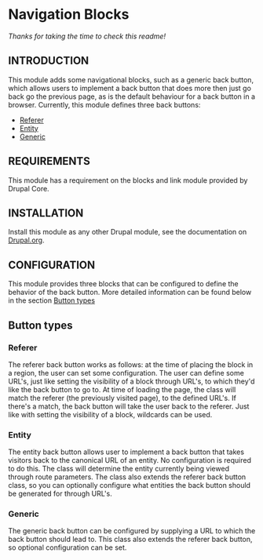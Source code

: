 # Navigation Blocks

_Thanks for taking the time to check this readme!_

## INTRODUCTION

This module adds some navigational blocks, such as a generic back button, which 
allows users to implement a back button that does more then just go back go the 
previous page, as is the default behaviour for a back button in a browser.
Currently, this module defines three back buttons:

 * [Referer](#referer)
 * [Entity](#entity)
 * [Generic](#generic)

## REQUIREMENTS

This module has a requirement on the blocks and link module provided by 
Drupal Core.

## INSTALLATION

Install this module as any other Drupal module, see the documentation on
[Drupal.org](https://www.drupal.org/docs/8/extending-drupal-8/installing-drupal-8-modules).

## CONFIGURATION

This module provides three blocks that can be configured to define the behavior
of the back button. More detailed information can be found below in the section
[Button types](#button-types)

## Button types
### Referer
The referer back button works as follows: at the time of placing the block in a 
region, the user can set some configuration. The user can define some URL's, 
just like setting the visibility of a block through URL's, to which they'd like 
the back button to go to. At time of loading the page, the class will match the
referer (the previously visited page), to the defined URL's. If there's a match,
the back button will take the user back to the referer. Just like with setting 
the visibility of a block, wildcards can be used.

### Entity
The entity back button allows user to implement a back button that takes 
visitors back to the canonical URL of an entity. No configuration is required 
to do this. The class will determine the entity currently being viewed through
route parameters. The class also extends the referer back button class, so you
can optionally configure what entities the back button should be generated for 
through URL's.

### Generic
The generic back button can be configured by supplying a URL to which the back 
button should lead to. This class also extends the referer back button, so 
optional configuration can be set.
